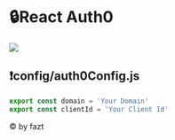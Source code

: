 # 🔒React Auth0

<a href="https://elmarcz.github.io/React-Auth0/" target="_blank"><img src="https://i.ibb.co/pW91XH7/Screenshot-2.png"/></a>

## ❗config/auth0Config.js
  ```javascript
  export const domain = 'Your Domain'
  export const clientId = 'Your Client Id'
  ```

©️ by fazt
